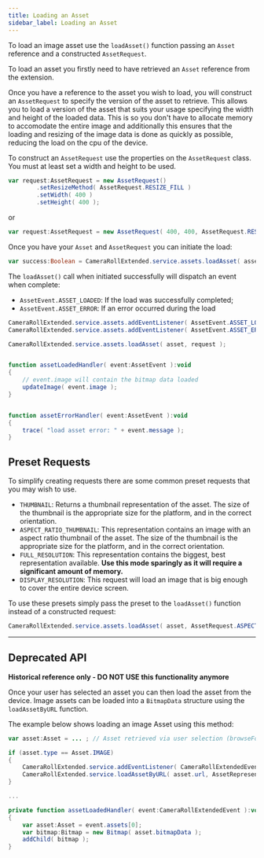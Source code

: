 ```yaml
---
title: Loading an Asset
sidebar_label: Loading an Asset
---
```




To load an image asset use the `loadAsset()` function passing an `Asset` reference and a constructed `AssetRequest`.

To load an asset you firstly need to have retrieved an `Asset` reference from the extension. 

Once you have a reference to the asset you wish to load, you will construct an `AssetRequest` to specify the version of the asset to retrieve. This allows you to load a version of the asset that suits your usage specifying the width and height of the loaded data. This is so you don't have to allocate memory to accomodate the entire image and additionally this ensures that the loading and resizing of the image data is done as quickly as possible, reducing the load on the cpu of the device.


To construct an `AssetRequest` use the properties on the `AssetRequest` class. You must at least set a width and height to be used.

```actionscript
var request:AssetRequest = new AssetRequest()
		.setResizeMethod( AssetRequest.RESIZE_FILL )
		.setWidth( 400 )
		.setHeight( 400 );
```

or 

```actionscript
var request:AssetRequest = new AssetRequest( 400, 400, AssetRequest.RESIZE_FILL );
```


Once you have your `Asset` and `AssetRequest` you can initiate the load:

```actionscript
var success:Boolean = CameraRollExtended.service.assets.loadAsset( asset, request );
```

The `loadAsset()` call when initiated successfully will dispatch an event when complete:

- `AssetEvent.ASSET_LOADED`: If the load was successfully completed;
- `AssetEvent.ASSET_ERROR`: If an error occurred during the load



```actionscript
CameraRollExtended.service.assets.addEventListener( AssetEvent.ASSET_LOADED, assetLoadedHandler );
CameraRollExtended.service.assets.addEventListener( AssetEvent.ASSET_ERROR, assetErrorHandler );

CameraRollExtended.service.assets.loadAsset( asset, request );


function assetLoadedHandler( event:AssetEvent ):void
{
	// event.image will contain the bitmap data loaded
	updateImage( event.image );
}


function assetErrorHandler( event:AssetEvent ):void
{
	trace( "load asset error: " + event.message );
}
```


## Preset Requests

To simplify creating requests there are some common preset requests that you may wish to use.

- `THUMBNAIL`: Returns a thumbnail representation of the asset. The size of the thumbnail is the appropriate size for the platform, and in the correct orientation.
- `ASPECT_RATIO_THUMBNAIL`: This representation contains an image with an aspect ratio thumbnail of the asset. The size of the thumbnail is the appropriate size for the platform, and in the correct orientation.
- `FULL_RESOLUTION`: This representation contains the biggest, best representation available. **Use this mode sparingly as it will require a significant amount of memory.**
- `DISPLAY_RESOLUTION`: This request will load an image that is big enough to cover the entire device screen.


To use these presets simply pass the preset to the `loadAsset()` function instead of a constructed request:

```actionscript
CameraRollExtended.service.assets.loadAsset( asset, AssetRequest.ASPECT_RATIO_THUMBNAIL );
```




--- 

## Deprecated API

**Historical reference only - DO NOT USE this functionality anymore**

Once your user has selected an asset you can then load the asset from the device. 
Image assets can be loaded into a `BitmapData` structure using the `loadAssetByURL` function.

The example below shows loading an image Asset using this method:

```actionscript
var asset:Asset = ... ; // Asset retrieved via user selection (browseForAsset)

if (asset.type == Asset.IMAGE)
{
	CameraRollExtended.service.addEventListener( CameraRollExtendedEvent.ASSET_LOADED, assetLoadedHandler );
	CameraRollExtended.service.loadAssetByURL( asset.url, AssetRepresentation.THUMBNAIL );
}

...

private function assetLoadedHandler( event:CameraRollExtendedEvent ):void
{
	var asset:Asset = event.assets[0];
	var bitmap:Bitmap = new Bitmap( asset.bitmapData );
	addChild( bitmap );
}
```
